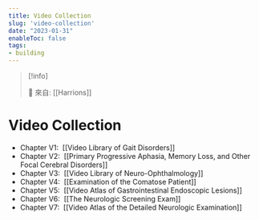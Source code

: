 ```yaml
---
title: Video Collection
slug: 'video-collection'
date: "2023-01-31"
enableToc: false
tags:
- building
---
```


> [!info]
>
> 🌱 來自: [[Harrions]]

# Video Collection


*   Chapter V1:  [[Video Library of Gait Disorders]]
*   Chapter V2:  [[Primary Progressive Aphasia, Memory Loss, and Other Focal Cerebral Disorders]]
*   Chapter V3:  [[Video Library of Neuro-Ophthalmology]]
*   Chapter V4:  [[Examination of the Comatose Patient]]
*   Chapter V5:  [[Video Atlas of Gastrointestinal Endoscopic Lesions]]
*   Chapter V6:  [[The Neurologic Screening Exam]]
*   Chapter V7:  [[Video Atlas of the Detailed Neurologic Examination]]

